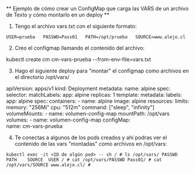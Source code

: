 ** Ejemplo de cómo crear un ConfigMap que carga las VARS de un archivo de Texto y cómo montarlo en un deploy ** 

1. Tengo el archivo vars.txt con el siguiente formato:

`USER=prueba  
PASSWD=Pass01  
PATH=/opt/prueba  
SOURCE=www.alejo.cl`  

2. Creo el configmap llamando el contenido del archivo:

kubectl create cm cm-vars-prueba --from-env-file=vars.txt

3. Hago el siguiente deploy para "montar" el configmap como archivos en el directorio
   /opt/vars/

apiVersion: apps/v1
kind: Deployment
metadata:
  name: alpine
spec:
  selector:
    matchLabels:
      app: alpine
  replicas: 1
  template:
    metadata:
      labels:
        app: alpine
    spec:
      containers:
      - name: alpine
        image: alpine
        resources:
          limits:
            memory: "256Mi"
            cpu: "512m"
        command: ["sleep", "infinity"]
        volumeMounts:
        - name: volumen-config-map
          mountPath: /opt/vars
      volumes:
        - name: volumen-config-map
          configMap:\
            name: cm-vars-prueba

4. Te conectas a algunos de los pods creados y ahí podras ver el contenido de las vars "montadas" como archivos en /opt/vars:

`kubectl exec -it <ID de algún pod> -- sh
/ # ls /opt/vars/
PASSWD  PATH    SOURCE  USER
/ # cat /opt/vars/PASSWD
Pass01/ # cat /opt/vars/SOURCE
www.alejo.cl/ # `